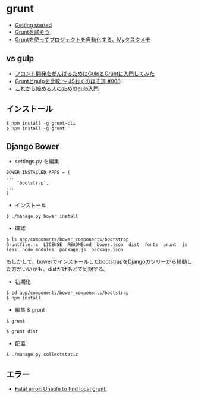 # grunt

- [Getting started](http://gruntjs.com/getting-started)
- [Gruntを試そう](https://app.codegrid.net/entry/grunt-introduction)
- [Gruntを使ってプロジェクトを自動化する、Myタスクメモ](http://tipsbear.com/grunt-task-memo/)

## vs gulp

- [フロント開発をがんばるためにGulpとGruntに入門してみた](https://github.com/shoutakenaka/workshop-gulp-intro/blob/master/slide.md)
- [Gruntとgulpを比較 〜 JSおくのほそ道 #008](http://qiita.com/hosomichi/items/badaee6d0de448ba9770)
- [これから始める人のためのgulp入門](http://satoyan419.com/introduction-to-gulp/)

## インストール

~~~
$ npm install -g grunt-cli
$ npm install -g grunt
~~~

## Django Bower

- settings.py を編集

~~~
BOWER_INSTALLED_APPS = (
...
    'bootstrap',
...
)   
~~~

- インストール

~~~
$ ./manage.py bower install
~~~

- 確認

~~~
$ ls app/components/bower_components/bootstrap
Gruntfile.js  LICENSE  README.md  bower.json  dist  fonts  grunt  js  less  node_modules  package.js  package.json
~~~

もしかして、bowerでインストールしたbootstrapをDjangoのツリーから移動した方がいいかも。distだけあとで同期する。

- 初期化

~~~
$ cd app/components/bower_components/bootstrap
$ npm install
~~~

- 編集 & grunt

~~~
$ grunt
~~~

~~~
$ grunt dist
~~~

- 配置

~~~
$ ./manage.py collectstatic
~~~


## エラー

- [Fatal error: Unable to find local grunt.](http://qiita.com/ledsun/items/ea3038a28bc0bd50a1ac)
